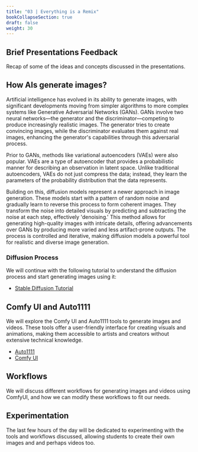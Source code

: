 ```yaml
---
title: "03 | Everything is a Remix"
bookCollapseSection: true
draft: false
weight: 30
---
```


## Brief Presentations Feedback

Recap of some of the ideas and concepts discussed in the presentations.

## How AIs generate images?

Artificial intelligence has evolved in its ability to generate images, with significant developments moving from simpler algorithms to more complex systems like Generative Adversarial Networks (GANs). GANs involve two neural networks—the generator and the discriminator—competing to produce increasingly realistic images. The generator tries to create convincing images, while the discriminator evaluates them against real images, enhancing the generator's capabilities through this adversarial process.

Prior to GANs, methods like variational autoencoders (VAEs) were also popular. VAEs are a type of autoencoder that provides a probabilistic manner for describing an observation in latent space. Unlike traditional autoencoders, VAEs do not just compress the data; instead, they learn the parameters of the probability distribution that the data represents.

Building on this, diffusion models represent a newer approach in image generation. These models start with a pattern of random noise and gradually learn to reverse this process to form coherent images. They transform the noise into detailed visuals by predicting and subtracting the noise at each step, effectively 'denoising.' This method allows for generating high-quality images with intricate details, offering advancements over GANs by producing more varied and less artifact-prone outputs. The process is controlled and iterative, making diffusion models a powerful tool for realistic and diverse image generation.

### Diffusion Process

We will continue with the following tutorial to understand the diffusion process and start generating images using it:

- [Stable Diffusion Tutorial](../../../../tutorials/ai-generators/image/stable-diffusion/)

## Comfy UI and Auto1111

We will explore the Comfy UI and Auto1111 tools to generate images and videos. These tools offer a user-friendly interface for creating visuals and animations, making them accessible to artists and creators without extensive technical knowledge.

- [Auto1111](../../../../tutorials/ai-generators/image/stable-diffusion/)
- [Comfy UI](../../../../tutorials/ai-generators/image/comfy-ui/)

## Workflows

We will discuss different workflows for generating images and videos using ComfyUI, and how we can modify these workflows to fit our needs.

## Experimentation

The last few hours of the day will be dedicated to experimenting with the tools and workflows discussed, allowing students to create their own images and and perhaps videos too.
